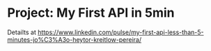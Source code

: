 # Project: My First API in 5min
Detailts at https://www.linkedin.com/pulse/my-first-api-less-than-5-minutes-jo%C3%A3o-heytor-kreitlow-pereira/


